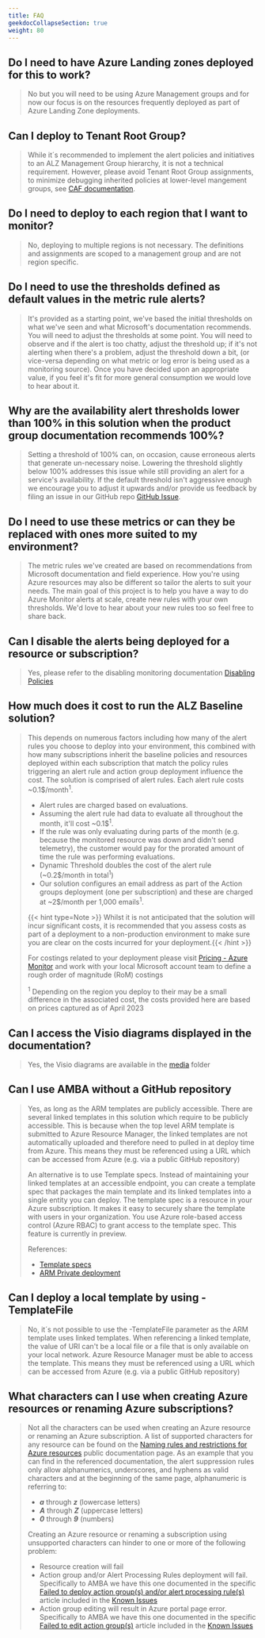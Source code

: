 ```yaml
---
title: FAQ
geekdocCollapseSection: true
weight: 80
---
```


## Do I need to have Azure Landing zones deployed for this to work?

> No but you will need to be using Azure Management groups and for now our focus is on the resources frequently deployed as part of Azure Landing Zone deployments.

## Can I deploy to Tenant Root Group?

> While it´s recommended to implement the alert policies and initiatives to an ALZ Management Group hierarchy, it is not a technical requirement. However, please avoid Tenant Root Group assignments, to minimize debugging inherited policies at lower-level mangement groups, see [CAF documentation](https://learn.microsoft.com/en-us/azure/cloud-adoption-framework/ready/landing-zone/design-area/resource-org-management-groups).

## Do I need to deploy to each region that I want to monitor?

> No, deploying to multiple regions is not necessary. The definitions and assignments are scoped to a management group
> and are not region specific.

## Do I need to use the thresholds defined as default values in the metric rule alerts?

> It's provided as a starting point, we've based the initial thresholds on what we've seen and what Microsoft's documentation recommends. You will need to adjust the thresholds at some point.
> You will need to observe and if the alert is too chatty, adjust the threshold up; if it's not alerting when there's a problem, adjust the threshold down a bit, (or vice-versa depending on what metric or log error is being used as a monitoring source). Once you have decided upon an appropriate value, if you feel it's fit for more general consumption we would love to hear about it.

## Why are the availability alert thresholds lower than 100% in this solution when the product group documentation recommends 100%?

> Setting a threshold of 100% can, on occasion, cause erroneous alerts that generate un-necessary noise. Lowering the threshold slightly below 100% addresses this issue while still providing an alert for a service's availability. If the default threshold isn't aggressive enough we encourage you to adjust it upwards and/or provide us feedback by filing an issue in our GitHub repo [GitHub Issue](https://github.com/Azure/azure-monitor-baseline-alerts/issues).

## Do I need to use these metrics or can they be replaced with ones more suited to my environment?

> The metric rules we've created are based on recommendations from Microsoft documentation and field experience. How you're using Azure resources may also be different so tailor the alerts to suit your needs. The main goal of this project is to help you have a way to do Azure Monitor alerts at scale, create new rules with your own thresholds. We'd love to hear about your new rules too so feel free to share back.

## Can I disable the alerts being deployed for a resource or subscription?

> Yes, please refer to the disabling monitoring documentation [Disabling Policies](../Disabling-Policies)

## How much does it cost to run the ALZ Baseline solution?

> This depends on numerous factors including how many of the alert rules you choose to deploy into your environment, this combined with how many subscriptions inherit the baseline policies and resources deployed within each subscription that match the policy rules triggering an alert rule and action group deployment influence the cost.
> The solution is comprised of alert rules. Each alert rule costs ~0.1$/month<sup>1</sup>.
>
> - Alert rules are charged based on evaluations.
> - Assuming the alert rule had data to evaluate all throughout the month, it'll cost ~0.1$<sup>1</sup>.
> - If the rule was only evaluating during parts of the month (e.g. because the monitored resource was down and didn't send telemetry), the customer would pay for the prorated amount of time the rule was performing evaluations.
> - Dynamic Threshold doubles the cost of the alert rule (~0.2$/month in total<sup>1</sup>)
> - Our solution configures an email address as part of the Action groups deployment (one per subscription) and these are charged at ~2$/month per 1,000 emails<sup>1</sup>.
>
> {{< hint type=Note >}} Whilst it is not anticipated that the solution will incur significant costs, it is recommended that you assess costs as part of a deployment to a non-production environment to make sure you are clear on the costs incurred for your deployment.{{< /hint >}}
>
> For costings related to your deployment please visit [Pricing - Azure Monitor](https://azure.microsoft.com/en-us/pricing/details/monitor/) and work with your local Microsoft account team to define a rough order of magnitude (RoM) costings
>
> <sup>1</sup> Depending on the region you deploy to their may be a small difference in the associated cost, the costs provided here are based on prices captured as of April 2023

## Can I access the Visio diagrams displayed in the documentation?

> Yes, the Visio diagrams are available in the [media](https://github.com/Azure/azure-monitor-baseline-alerts/tree/main/docs/content/patterns/alz/media) folder

## Can I use AMBA without a GitHub repository

> <p>Yes, as long as the ARM templates are publicly accessible. There are several linked templates in this solution which require to be publicly accessible. This is because when the top level ARM template is submitted to Azure Resource Manager, the linked templates are not automatically uploaded and therefore need to pulled in at deploy time from Azure. This means they must be referenced using a URL which can be accessed from Azure (e.g. via a public GitHub repository)</p>
> <p>An alternative is to use Template specs. Instead of maintaining your linked templates at an accessible endpoint, you can create a template spec that packages the main template and its linked templates into a single entity you can deploy. The template spec is a resource in your Azure subscription. It makes it easy to securely share the template with users in your organization. You use Azure role-based access control (Azure RBAC) to grant access to the template spec. This feature is currently in preview.</p>
>
> References:
>
> - [Template specs](https://learn.microsoft.com/en-us/azure/azure-resource-manager/templates/linked-templates?>tabs=azure-powershell#template-specs)
> - [ARM Private deployment](https://github.com/Azure/ARM-private-deployment)

## Can I deploy a local template by using -TemplateFile

> No, it´s not possible to use the -TemplateFile parameter as the ARM template uses linked templates. When referencing a linked template, the value of URI can't be a local file or a file that is only available on your local network. Azure Resource Manager must be able to access the template. This means they must be referenced using a URL which can be accessed from Azure (e.g. via a public GitHub repository)

## What characters can I use when creating Azure resources or renaming Azure subscriptions?

> Not all the characters can be used when creating an Azure resource or renaming an Azure subscription. A list of supported characters for any resource can be found on the [Naming rules and restrictions for Azure resources](https://learn.microsoft.com/en-us/azure/azure-resource-manager/management/resource-name-rules) public documentation page. As an example that you can find in the referenced documentation, the alert suppression rules only allow alphanumerics, underscores, and hyphens as valid characters and at the beginning of the same page, alphanumeric is referring to:
>
> - **_a_** through **_z_** (lowercase letters)
> - **_A_** through **_Z_** (uppercase letters)
> - **_0_** through **_9_** (numbers)
>
> Creating an Azure resource or renaming a subscription using unsupported characters can hinder to one or more of the following problem:
>
> - Resource creation will fail
> - Action group and/or Alert Processing Rules deployment will fail. Specifically to AMBA we have this one documented in the specific [Failed to deploy action group(s) and/or alert processing rule(s)](../Known-Issues#failed-to-deploy-action-groups-andor-alert-processing-rules) article included in the [Known Issues](../Known-Issues)
> - Action group editing will result in Azure portal page error. Specifically to AMBA we have this one documented in the specific [Failed to edit action group(s)](../Known-Issues#failed-to-edit-action-groups) article included in the [Known Issues](../Known-Issues)

